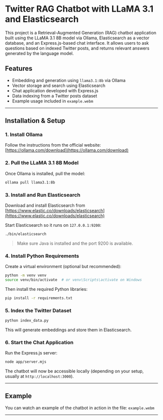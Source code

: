 # Twitter RAG Chatbot with LLaMA 3.1 and Elasticsearch

This project is a Retrieval-Augmented Generation (RAG) chatbot application built using the LLaMA 3.1 8B model via Ollama, Elasticsearch as a vector database, and an Express.js-based chat interface. It allows users to ask questions based on indexed Twitter posts, and returns relevant answers generated by the language model.

## Features

- Embedding and generation using `llama3.1:8b` via Ollama
- Vector storage and search using Elasticsearch
- Chat application developed with Express.js
- Data indexing from a Twitter posts dataset
- Example usage included in `example.webm`

---

## Installation & Setup

### 1. Install Ollama

Follow the instructions from the official website: [https://ollama.com/download](https://ollama.com/download)


### 2. Pull the LLaMA 3.1 8B Model

Once Ollama is installed, pull the model:

```bash
ollama pull llama3.1:8b
```

### 3. Install and Run Elasticsearch

Download and install Elasticsearch from [https://www.elastic.co/downloads/elasticsearch](https://www.elastic.co/downloads/elasticsearch)

Start Elasticsearch so it runs on `127.0.0.1:9200`:

```bash
./bin/elasticsearch
```

> Make sure Java is installed and the port 9200 is available.

### 4. Install Python Requirements

Create a virtual environment (optional but recommended):

```bash
python -m venv venv
source venv/bin/activate  # or venv\Scripts\activate on Windows
```

Then install the required Python libraries:

```bash
pip install -r requirements.txt
```

### 5. Index the Twitter Dataset


```bash
python index_data.py
```

This will generate embeddings and store them in Elasticsearch.

### 6. Start the Chat Application

Run the Express.js server:

```bash
node app/server.mjs
```

The chatbot will now be accessible locally (depending on your setup, usually at `http://localhost:3000`).

---

## Example

You can watch an example of the chatbot in action in the file: `example.webm`

---
